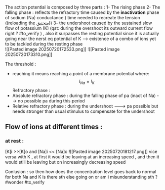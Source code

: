 The action potential is composed by three parts :
	1- The rising phase 
	2- The falling phase : reflects the refractory time caused by the **inactivation** phase of sodium (Na) conductance ( time needed to recreate the tension ((reloading the منجنيق))
	3- the undershoot caused by the sustained slow flow of potassium (K) (qst: during the overshoot its outward current flow right ? #to_verify ) , also it surpasses the resting potential since it is actually going near the nerst eq potential of K --> existence of a combo of ions yet to be tackled during the resting phase  
	![[Pasted image 20250720172533.png]] ![[Pasted image 20250720173310.png]]
	
The threshold : 
* reaching it means reaching a point of a membrane potential where:  $$ I_{Na} = I_{K}$$
Refractory phase : 
* Absolute refractory phase : during the falling phase of pa (inact of Na) --> no possible pa during this period 
* Relative refractory phase : during the undershoot ---> pa possible but needs stronger than usual stimulus to compensate for the undershoot 

## Flow of ions at different times :
### at rest : 
[K]i >>[K]o and [Na]i << [Na]o 
![[Pasted image 20250720181217.png]]
vice versa with K , at first it would be leaving at an increasing speed , and then it would still be leaving but on increasingly decreasing speed 

Conlusion : so then how does the concentration level goes back to normal for both Na and K is there sth else going on or am i misunderstanding sth ? #wonder #to_verify 